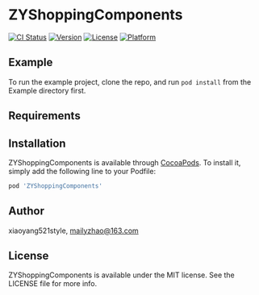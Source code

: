 # ZYShoppingComponents

[![CI Status](https://img.shields.io/travis/xiaoyang521style/ZYShoppingComponents.svg?style=flat)](https://travis-ci.org/xiaoyang521style/ZYShoppingComponents)
[![Version](https://img.shields.io/cocoapods/v/ZYShoppingComponents.svg?style=flat)](https://cocoapods.org/pods/ZYShoppingComponents)
[![License](https://img.shields.io/cocoapods/l/ZYShoppingComponents.svg?style=flat)](https://cocoapods.org/pods/ZYShoppingComponents)
[![Platform](https://img.shields.io/cocoapods/p/ZYShoppingComponents.svg?style=flat)](https://cocoapods.org/pods/ZYShoppingComponents)

## Example

To run the example project, clone the repo, and run `pod install` from the Example directory first.

## Requirements

## Installation

ZYShoppingComponents is available through [CocoaPods](https://cocoapods.org). To install
it, simply add the following line to your Podfile:

```ruby
pod 'ZYShoppingComponents'
```

## Author

xiaoyang521style, mailyzhao@163.com

## License

ZYShoppingComponents is available under the MIT license. See the LICENSE file for more info.
